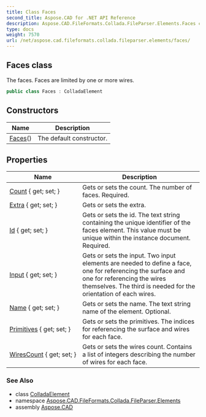 ```yaml
---
title: Class Faces
second_title: Aspose.CAD for .NET API Reference
description: Aspose.CAD.FileFormats.Collada.FileParser.Elements.Faces class. The faces. Faces are limited by one or more wires
type: docs
weight: 7570
url: /net/aspose.cad.fileformats.collada.fileparser.elements/faces/
---
```

## Faces class

The faces. Faces are limited by one or more wires.

```csharp
public class Faces : ColladaElement
```

## Constructors

| Name | Description |
| --- | --- |
| [Faces](faces/)() | The default constructor. |

## Properties

| Name | Description |
| --- | --- |
| [Count](../../aspose.cad.fileformats.collada.fileparser.elements/faces/count/) { get; set; } | Gets or sets the count. The number of faces. Required. |
| [Extra](../../aspose.cad.fileformats.collada.fileparser.elements/faces/extra/) { get; set; } | Gets or sets the extra. |
| [Id](../../aspose.cad.fileformats.collada.fileparser.elements/faces/id/) { get; set; } | Gets or sets the id. The text string containing the unique identifier of the faces element. This value must be unique within the instance document. Required. |
| [Input](../../aspose.cad.fileformats.collada.fileparser.elements/faces/input/) { get; set; } | Gets or sets the input. Two input elements are needed to define a face, one for referencing the surface and one for referencing the wires themselves. The third is needed for the orientation of each wires. |
| [Name](../../aspose.cad.fileformats.collada.fileparser.elements/faces/name/) { get; set; } | Gets or sets the name. The text string name of the element. Optional. |
| [Primitives](../../aspose.cad.fileformats.collada.fileparser.elements/faces/primitives/) { get; set; } | Gets or sets the primitives. The indices for referencing the surface and wires for each face. |
| [WiresCount](../../aspose.cad.fileformats.collada.fileparser.elements/faces/wirescount/) { get; set; } | Gets or sets the wires count. Contains a list of integers describing the number of wires for each face. |

### See Also

* class [ColladaElement](../colladaelement/)
* namespace [Aspose.CAD.FileFormats.Collada.FileParser.Elements](../../aspose.cad.fileformats.collada.fileparser.elements/)
* assembly [Aspose.CAD](../../)


